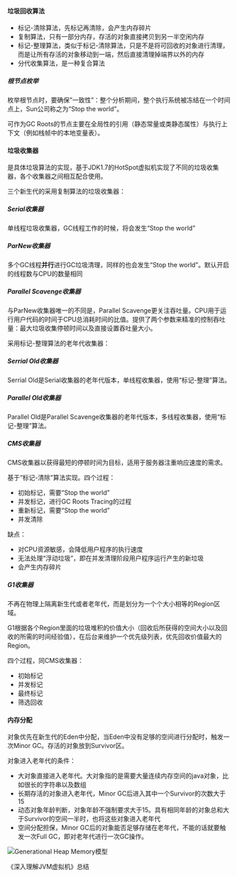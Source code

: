 #### 垃圾回收算法

- 标记-清除算法，先标记再清除，会产生内存碎片
- 复制算法，只有一部分内存，存活的对象直接拷贝到另一半空闲内存
- 标记-整理算法，类似于标记-清除算法，只是不是将可回收的对象进行清理，而是让所有存活的对象移动到一端，然后直接清理掉端界以外的内存
- 分代收集算法，是一种复合算法

##### 根节点枚举

枚举根节点时，要确保”一致性”：整个分析期间，整个执行系统被冻结在一个时间点上，Sun公司称之为“Stop the world”。

可作为GC Roots的节点主要在全局性的引用（静态常量或类静态属性）与执行上下文（例如栈帧中的本地变量表）。

#### 垃圾收集器

是具体垃圾算法的实现，基于JDK1.7的HotSpot虚拟机实现了不同的垃圾收集器，各个收集器之间相互配合使用。

三个新生代的采用复制算法的垃圾收集器：

##### Serial收集器

单线程垃圾收集器，GC线程工作的时候，将会发生“Stop the world”

##### ParNew收集器

多个GC线程**并行**进行GC垃圾清理，同样的也会发生“Stop the world”。默认开启的线程数与CPU的数量相同

##### Parallel Scavenge收集器

与ParNew收集器唯一的不同是，Parallel Scavenge更关注吞吐量。CPU用于运行用户代码的时间于CPU总消耗时间的比值。提供了两个参数来精准的控制吞吐量：最大垃圾收集停顿时间以及直接设置吞吐量大小。

采用标记-整理算法的老年代收集器：

##### Serrial Old收集器

Serrial Old是Serial收集器的老年代版本，单线程收集器，使用“标记-整理”算法。

##### Parallel Old收集器

Parallel Old是Parallel Scavenge收集器的老年代版本，多线程收集器，使用“标记-整理”算法。

##### CMS收集器

CMS收集器以获得最短的停顿时间为目标，适用于服务器注重响应速度的需求。

基于“标记-清除”算法实现。四个过程：

* 初始标记，需要“Stop the world”
* 并发标记，进行GC Roots Tracing的过程
* 重新标记，需要“Stop the world”
* 并发清除

缺点：

* 对CPU资源敏感，会降低用户程序的执行速度
* 无法处理“浮动垃圾”，即在并发清理阶段用户程序运行产生的新垃圾
* 会产生内存碎片

##### G1收集器

不再在物理上隔离新生代或者老年代，而是划分为一个个大小相等的Region区域。

G1根据各个Region里面的垃圾堆积的价值大小（回收后所获得的空间大小以及回收的所需的时间经验值），在后台来维护一个优先级列表，优先回收价值最大的Region。

四个过程，同CMS收集器：

* 初始标记
* 并发标记
* 最终标记
* 筛选回收

#### 内存分配

对象优先在新生代的Eden中分配，当Eden中没有足够的空间进行分配时，触发一次Minor GC。存活的对象放到Survivor区。

对象进入老年代的条件：

* 大对象直接进入老年代。大对象指的是需要大量连续内存空间的java对象，比如很长的字符串以及数组
* 长期存活的对象进入老年代，Minor GC后进入其中一个Survivor的次数大于15
* 动态对象年龄判断，对象年龄不强制要求大于15。具有相同年龄的对象总和大于Survivor的空间一半时，也将这些对象进入老年代
* 空间分配担保，Minor GC后的对象能否足够存储在老年代，不能的话就要触发一次Full GC，即对老年代进行一次GC操作。

![Generational Heap Memory模型](./res/javamem.jpg)


《深入理解JVM虚拟机》总结


